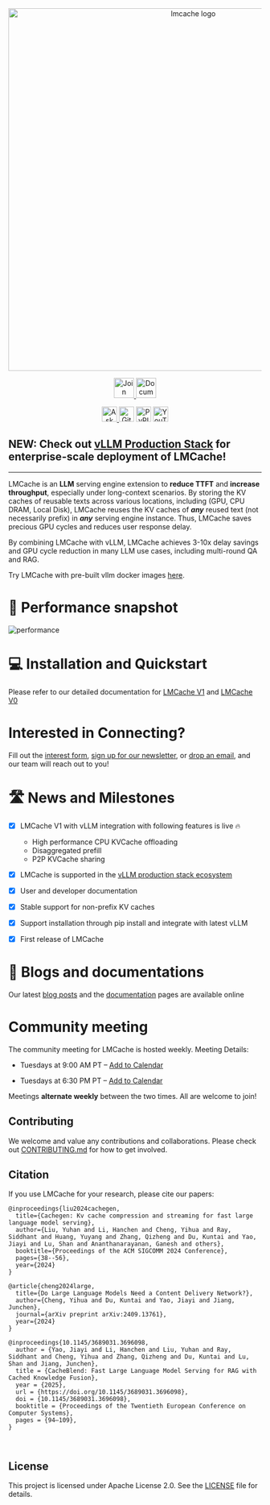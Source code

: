 <div align="center">
<img src="https://github.com/user-attachments/assets/50c58c75-f37a-45e8-bf82-793439480f0f" width="720" alt="lmcache logo">

</a>
</div>

<p align="center">
  <a href="https://join.slack.com/t/lmcacheworkspace/shared_invite/zt-2viziwhue-5Amprc9k5hcIdXT7XevTaQ">
    <img height="40" alt="Join Slack" src="https://img.shields.io/badge/LMCache-Join%20Slack-blue?logo=slack">
  </a>
  <a href="https://docs.lmcache.ai/">
    <img height="40" alt="Documentation" src="https://img.shields.io/badge/docs-blue?logo=readthedocs&logoColor=f0f8ff">
  </a>
</p>
<p align="center">
  <a href="https://deepwiki.com/LMCache/LMCache">
    <img height="30" src="https://deepwiki.com/badge.svg" alt="Ask DeepWiki">
  </a>
  <img height="30" alt="GitHub commit activity" src="https://img.shields.io/github/commit-activity/w/LMCache/LMCache">
  <img height="30" alt="PyPI - Downloads" src="https://img.shields.io/pypi/dm/LMCache">
  <a href="https://www.youtube.com/channel/UC58zMz55n70rtf1Ak2PULJA">
    <img height="30" alt="YouTube Channel Views" src="https://img.shields.io/youtube/channel/views/UC58zMz55n70rtf1Ak2PULJA">
  </a>
</p>

<h2 align="center">
    <!--Redis for LLMs - Infinite and Ultra-Fast-->
</h2>

## NEW: Check out [vLLM Production Stack](https://github.com/vllm-project/production-stack) for enterprise-scale deployment of LMCache!

---

LMCache is an **LLM** serving engine extension to **reduce TTFT** and **increase throughput**, especially under long-context scenarios. By storing the KV caches of reusable texts across various locations, including (GPU, CPU DRAM, Local Disk), LMCache reuses the KV caches of **_any_** reused text (not necessarily prefix) in **_any_** serving engine instance. Thus, LMCache saves precious GPU cycles and reduces user response delay.  

By combining LMCache with vLLM, LMCache achieves 3-10x delay savings and GPU cycle reduction in many LLM use cases, including multi-round QA and RAG.

Try LMCache with pre-built vllm docker images [here](https://docs.lmcache.ai/developer_guide/docker_file.html).

# 🚀 Performance snapshot
![performance](https://github.com/user-attachments/assets/86137f17-f216-41a0-96a7-e537764f7a4c)


# 💻 Installation and Quickstart

Please refer to our detailed documentation for [LMCache V1](https://docs.lmcache.ai/getting_started/installation.html#install-from-source-v1) and [LMCache V0](https://docs.lmcache.ai/getting_started/installation.html#install-from-source-v0)

# Interested in Connecting?
Fill out the [interest form](https://forms.gle/mQfQDUXbKfp2St1z7), [sign up for our newsletter](https://mailchi.mp/tensormesh/lmcache-sign-up-newsletter), or [drop an email](contact@lmcache.ai), and our team will reach out to you!

# 🛣️ News and Milestones

- [x] LMCache V1 with vLLM integration with following features is live 🔥
  * High performance CPU KVCache offloading
  * Disaggregated prefill
  * P2P KVCache sharing
- [x] LMCache is supported in the [vLLM production stack ecosystem](https://github.com/vllm-project/production-stack/tree/main) 
- [x] User and developer documentation
- [x] Stable support for non-prefix KV caches
- [x] Support installation through pip install and integrate with latest vLLM
- [x] First release of LMCache 


# 📖 Blogs and documentations

Our latest [blog posts](https://lmcache.github.io) and the [documentation](https://docs.lmcache.ai/) pages are available online

# Community meeting

The community meeting for LMCache is hosted weekly.
Meeting Details:

- Tuesdays at 9:00 AM PT – [Add to Calendar](https://drive.google.com/file/d/15Xz8-LtpBQ5QgR7KrorOOyfuohCFQmwn/view?usp=drive_link)

- Tuesdays at 6:30 PM PT – [Add to Calendar](https://drive.google.com/file/d/1WMZNFXV24kWzprDjvO-jQ7mOY7whqEdG/view?usp=drive_link)

Meetings **alternate weekly** between the two times. All are welcome to join!

## Contributing

We welcome and value any contributions and collaborations.  Please check out [CONTRIBUTING.md](CONTRIBUTING.md) for how to get involved.


## Citation
If you use LMCache for your research, please cite our papers:

```
@inproceedings{liu2024cachegen,
  title={Cachegen: Kv cache compression and streaming for fast large language model serving},
  author={Liu, Yuhan and Li, Hanchen and Cheng, Yihua and Ray, Siddhant and Huang, Yuyang and Zhang, Qizheng and Du, Kuntai and Yao, Jiayi and Lu, Shan and Ananthanarayanan, Ganesh and others},
  booktitle={Proceedings of the ACM SIGCOMM 2024 Conference},
  pages={38--56},
  year={2024}
}

@article{cheng2024large,
  title={Do Large Language Models Need a Content Delivery Network?},
  author={Cheng, Yihua and Du, Kuntai and Yao, Jiayi and Jiang, Junchen},
  journal={arXiv preprint arXiv:2409.13761},
  year={2024}
}

@inproceedings{10.1145/3689031.3696098,
  author = {Yao, Jiayi and Li, Hanchen and Liu, Yuhan and Ray, Siddhant and Cheng, Yihua and Zhang, Qizheng and Du, Kuntai and Lu, Shan and Jiang, Junchen},
  title = {CacheBlend: Fast Large Language Model Serving for RAG with Cached Knowledge Fusion},
  year = {2025},
  url = {https://doi.org/10.1145/3689031.3696098},
  doi = {10.1145/3689031.3696098},
  booktitle = {Proceedings of the Twentieth European Conference on Computer Systems},
  pages = {94–109},
}

  
```

## License

This project is licensed under Apache License 2.0. See the [LICENSE](LICENSE) file for details.

